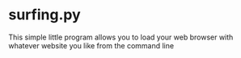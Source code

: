 # surfing.py
This simple little program allows you to load your web browser with whatever website you like from the command line
